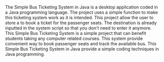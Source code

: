 The Simple Bus  Ticketing System in Java is a  desktop application coded in a Java  programming language. The project uses a simple function to make this  ticketing system work as it is intended. This project allow the user to store a to book a ticket for the passenger seats. The destination is already inputted in the system script so that you don't need to enter it anymore. This Simple Bus Ticketing System is a simple project that can benefit students taking any computer related courses. This system provide convenient way to book passenger seats and track the available bus. This Simple Bus Ticketing System in Java provide a simple coding techniques in Java programming.
